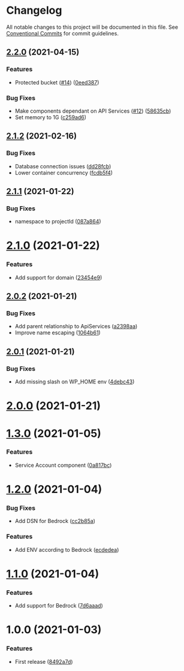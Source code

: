 # Changelog

All notable changes to this project will be documented in this file. See
[Conventional Commits](https://conventionalcommits.org) for commit guidelines.

## [2.2.0](https://www.github.com/cobraz/pulumi-wordpress/compare/v2.1.2...v2.2.0) (2021-04-15)


### Features

* Protected bucket ([#14](https://www.github.com/cobraz/pulumi-wordpress/issues/14)) ([0eed387](https://www.github.com/cobraz/pulumi-wordpress/commit/0eed3872a959a6db703a0f2078a84228ccbd3020))


### Bug Fixes

* Make components dependant on API Services ([#12](https://www.github.com/cobraz/pulumi-wordpress/issues/12)) ([58635cb](https://www.github.com/cobraz/pulumi-wordpress/commit/58635cb0b24986178f750a4cedb2749e1201945d))
* Set memory to 1G ([c259ad6](https://www.github.com/cobraz/pulumi-wordpress/commit/c259ad69ca636e5a42e54b0bb483fc520d889cfc))

## [2.1.2](https://github.com/cobraz/pulumi-wordpress/compare/v2.1.1...v2.1.2) (2021-02-16)


### Bug Fixes

* Database connection issues ([dd28fcb](https://github.com/cobraz/pulumi-wordpress/commit/dd28fcb0f0d3d5f32605b153e293e1deadeac24c))
* Lower container concurrency ([fcdb5f4](https://github.com/cobraz/pulumi-wordpress/commit/fcdb5f4b52cf46d3bcb657e88b60d01c867973e9))

## [2.1.1](https://github.com/cobraz/pulumi-wordpress/compare/v2.1.0...v2.1.1) (2021-01-22)


### Bug Fixes

* namespace to projectId ([087a864](https://github.com/cobraz/pulumi-wordpress/commit/087a8642d0c29564076c663a882a6b26654636e7))

# [2.1.0](https://github.com/cobraz/pulumi-wordpress/compare/v2.0.2...v2.1.0) (2021-01-22)


### Features

* Add support for domain ([23454e9](https://github.com/cobraz/pulumi-wordpress/commit/23454e94920e16fb240072cdfc065d518d2933fb))

## [2.0.2](https://github.com/cobraz/pulumi-wordpress/compare/v2.0.1...v2.0.2) (2021-01-21)


### Bug Fixes

* Add parent relationship to ApiServices ([a2398aa](https://github.com/cobraz/pulumi-wordpress/commit/a2398aa331a9acf05ee671077a72fc42045fde50))
* Improve name escaping ([1064b61](https://github.com/cobraz/pulumi-wordpress/commit/1064b612d7c0f4a8ae00e52b59c723428994b644))

## [2.0.1](https://github.com/cobraz/pulumi-wordpress/compare/v2.0.0...v2.0.1) (2021-01-21)


### Bug Fixes

* Add missing slash on WP_HOME env ([4debc43](https://github.com/cobraz/pulumi-wordpress/commit/4debc4342245371274722a255dc7ec9a0e928956))

# [2.0.0](https://github.com/cobraz/pulumi-wordpress/compare/v1.3.0...v2.0.0) (2021-01-21)

# [1.3.0](https://github.com/cobraz/pulumi-wordpress/compare/v1.2.0...v1.3.0) (2021-01-05)


### Features

* Service Account component ([0a817bc](https://github.com/cobraz/pulumi-wordpress/commit/0a817bc7c89701dcb533b89a48374e28c6c3e750))

# [1.2.0](https://github.com/cobraz/pulumi-wordpress/compare/v1.1.0...v1.2.0) (2021-01-04)


### Bug Fixes

* Add DSN for Bedrock ([cc2b85a](https://github.com/cobraz/pulumi-wordpress/commit/cc2b85a7cd7bbc67152879041f1fff624560599c))


### Features

* Add ENV according to Bedrock ([ecdedea](https://github.com/cobraz/pulumi-wordpress/commit/ecdedea3f695cda4b494ac4ad106fcbaa365d3c9))

# [1.1.0](https://github.com/cobraz/pulumi-wordpress/compare/v1.0.0...v1.1.0) (2021-01-04)


### Features

* Add support for Bedrock ([7d6aaad](https://github.com/cobraz/pulumi-wordpress/commit/7d6aaad285bc894aac4f1f4edcdc530e220f3f4a))

# 1.0.0 (2021-01-03)


### Features

* First release ([8492a7d](https://github.com/cobraz/pulumi-wordpress/commit/8492a7d5ec583d9000e9e4414121a5a8367bfdb6))
